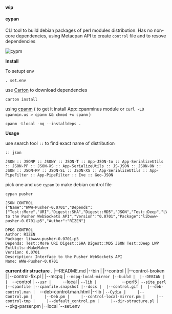 #### wip

#### cypan 

CLI tool to build debian packages of perl modules distribution. Has no non-core dependencies, using Metacpan API to create `control` file and to resove dependencies

![cypm](https://raw.githubusercontent.com/z448/pm2deb/master/docs/cypm_osx.gif)

**Install**

To setupt env

```
. set.env
```

use [Carton](https://metacpan.org/pod/Carton) to download dependencies

```
carton install
```

using [cpanm](https://metacpan.org/pod/App::cpanminus) ( to get it install App::cpanminus module or `curl -LO cpanmin.us > cpanm && chmod +x cpanm` )

```
cpanm -Llocal -nq --installdeps .
```


**Usage**

use search tool `::` to find exact name of distribution

```
:: json

JSON :: JSONP :: JSONY :: JSON-T :: App-JSON-to :: App-SerializeUtils :: JSON-PP :: JSON-XS :: App-SerializeUtils :: JS-JSON :: JSON-ON :: JSON :: JSON-PP :: JSON-SL :: JSON-XS :: App-SerializeUtils :: App-PipeFilter :: App-PipeFilter :: Eve :: Geo-JSON
```

pick one and use ```cypan``` to make debian control file

```
cypan pusher
 
JSON CONTROL
{"Name":"WWW-Pusher-0.0701","Depends":["Test::More","URI","Digest::SHA","Digest::MD5","JSON","Test::Deep","LWP","ExtUtils::MakeMaker"],"Description":"Interface to the Pusher WebSockets API","Version":"0.0701","Package":"libwww-pusher-0.0701-p5","Author":"RIZEN"}

DPKG CONTROL
Author: RIZEN
Package: libwww-pusher-0.0701-p5
Depends: Test::More URI Digest::SHA Digest::MD5 JSON Test::Deep LWP ExtUtils::MakeMaker
Version: 0.0701
Description: Interface to the Pusher WebSockets API
Name: WWW-Pusher-0.0701
```

**current dir structure**
.
|--README.md
|--bin
|  |--control
|  |--control-broken
|  |--control-fix.pl
|  |--mcpq
|  `--mcpq-local-mirror
|--build
|  |--DEBIAN
|  |  `--control
|  `--usr
|     `--local
|        `--lib
|           `--perl5
|              `--site_perl
|--cpanfile
|--cpanfile.snapshot
|--docs
|  |--control.gif
|  |--deb-control.man
|  `--deb-control.man.html
|--lib
|  `--Cydia
|     |--Control.pm
|     |--Deb.pm
|     |--control-local-mirror.pm
|     |--control-tmp
|     |--default_control.pm
|     |--dir-structure.pl
|     `--pkg-parser.pm
|--local
`--set.env
